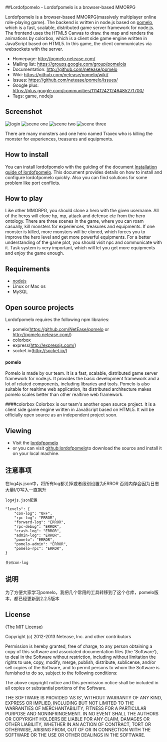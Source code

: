 ##Lordofpomelo - Lordofpomelo is a browser-based MMORPG

Lordofpomelo is a browser-based MMORPG(massively multiplayer online role-playing game). 
The backend is written in node.js based on [pomelo](https://github.com/NetEase/pomelo),
which is a fast, scalable, distributed game server framework for node.js. The frontend uses the HTML5 Canvas to draw. 
the map and renders the animations by colorbox, which is a client side game engine written in JavaScript based on HTML5.
In this game, the client communicates via websockets with the server. 

 * Homepage: <http://pomelo.netease.com/>
 * Mailing list: <https://groups.google.com/group/pomelojs>
 * Documentation: <http://github.com/netease/pomelo>
 * Wiki: <https://github.com/netease/pomelo/wiki/>
 * Issues: <https://github.com/netease/pomelo/issues/>
 * Google plus: <https://plus.google.com/communities/111412421246485271700/>
 * Tags: game, nodejs 

## Screenshot

![login](http://pomelo.netease.com/image/demo0.png?11)
![scene one](http://pomelo.netease.com/image/demo2.png?11)
![scene two](http://pomelo.netease.com/image/demo3.png?11)
![scene three](http://pomelo.netease.com/image/demo4.png?11)

There are many monsters and one hero named Traxex who is killing the monster for experiences, treasures and equipments.

## How to install

You can install lordofpomelo with the guiding of the document 
[Installation guide of lordofpomelo](https://github.com/NetEase/pomelo/wiki/Installation-guide-of-lordofpomelo).
This document provides details on how to install and configure lordofpomelo quickly. Also you can find solutions
for some problem like port conflicts.

## How to play

Like other MMORPG, you should clone a hero with the given username. All of the heros will clone hp, mp, attack and
defense etc from the hero ontology. There are three scenes in the game, where you can roam casually, kill monsters for experiences,
treasures and equipments. If one monster is killed, more monsters will be cloned, which forces you to improve the hero
level and get more powerful equipments. For a better understanding of the game plot, you should visit npc and
communicate with it. Task system is very important, which will let you get more equipments and enjoy the game enough.

## Requirements

* [nodejs](http://nodejs.org/)
* Linux or Mac os
* MySQL

## Open source projects

Lordofpomelo requires the following npm libraries:

* pomelo(https://github.com/NetEase/pomelo  or  http://pomelo.netease.com/)
* colorbox
* express(http://expressjs.com/)
* socket.io(http://socket.io/)

#### pomelo
Pomelo is made by our team. It is a fast, scalable, distributed game server framework for node.js. It provides the basic
development framework and a lot of related components, including libraries and tools. Pomelo is also suitable for realtime
web application, its distributed architecture makes pomelo scales better than other realtime web framework.

####colorbox
Colorbox is our team's another open source project. It is a client side game engine written in JavaScript based on HTML5. It will be officially open source as an independent project soon.

## Viewing

 * Visit the [lordofpomelo](http://pomelo.netease.com/lordofpomelo)
 * or you can visit [github:lordofpomelo](http://github.com/NetEase/lordofpomelo)to download the source and install it on your local machine.

## 注意事项

在log4js.json中，将所有log都关掉或者级别设置为ERROR 否则内存会因为日志大量I/O写入一直飙升

```
log4js.json配置

"levels": {
    "con-log": "OFF",
    "rpc-log": "ERROR",
    "forward-log": "ERROR",
    "rpc-debug": "ERROR",
    "crash-log": "ERROR",
    "admin-log": "ERROR",
    "pomelo": "ERROR",
    "pomelo-admin": "ERROR",
    "pomelo-rpc": "ERROR",
}

关闭con-log

```


## 说明
为了方便大家学习pomelo，我把几个常用的工具转移到了这个仓库，pomelo版本，都已经更新到2.2.5版本


## License

(The MIT License)

Copyright (c) 2012-2013 Netease, Inc. and other contributors

Permission is hereby granted, free of charge, to any person obtaining
a copy of this software and associated documentation files (the
'Software'), to deal in the Software without restriction, including
without limitation the rights to use, copy, modify, merge, publish,
distribute, sublicense, and/or sell copies of the Software, and to
permit persons to whom the Software is furnished to do so, subject to
the following conditions:

The above copyright notice and this permission notice shall be
included in all copies or substantial portions of the Software.

THE SOFTWARE IS PROVIDED 'AS IS', WITHOUT WARRANTY OF ANY KIND,
EXPRESS OR IMPLIED, INCLUDING BUT NOT LIMITED TO THE WARRANTIES OF
MERCHANTABILITY, FITNESS FOR A PARTICULAR PURPOSE AND NONINFRINGEMENT.
IN NO EVENT SHALL THE AUTHORS OR COPYRIGHT HOLDERS BE LIABLE FOR ANY
CLAIM, DAMAGES OR OTHER LIABILITY, WHETHER IN AN ACTION OF CONTRACT,
TORT OR OTHERWISE, ARISING FROM, OUT OF OR IN CONNECTION WITH THE
SOFTWARE OR THE USE OR OTHER DEALINGS IN THE SOFTWARE.
